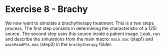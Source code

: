 # Exercise 8 - Brachy

We now want to simulate a brachytherapy treatment. This is a two steps process. The first step consists in determining the characteristic of a 125I source. The second step uses this source inside a patient image. Look, run and describe the simulations from the main macro: ```main.mac``` (step1) and ```mainReadPhs.mac``` (step2) in the ```brachytherapy``` folder.

